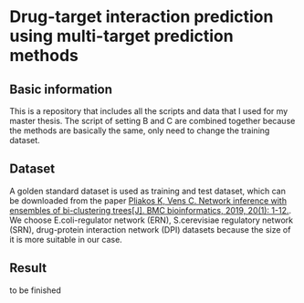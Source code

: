 # Drug-target interaction prediction using multi-target prediction methods 

## Basic information

This is a repository that includes all the scripts and data that I used for my master thesis. The script of setting B and C are combined together because the methods are basically the same, only need to change the training dataset.

## Dataset

A golden standard dataset is used as training and test dataset, which can be downloaded from the paper [Pliakos K, Vens C. Network inference with ensembles of bi-clustering trees[J]. BMC bioinformatics, 2019, 20(1): 1-12.](https://people.montefiore.uliege.be/schrynemackers/datasets). We choose E.coli-regulator network (ERN), S.cerevisiae regulatory network (SRN), drug-protein interaction network (DPI) datasets because the size of it is more suitable in our case.

## Result 

to be finished 

